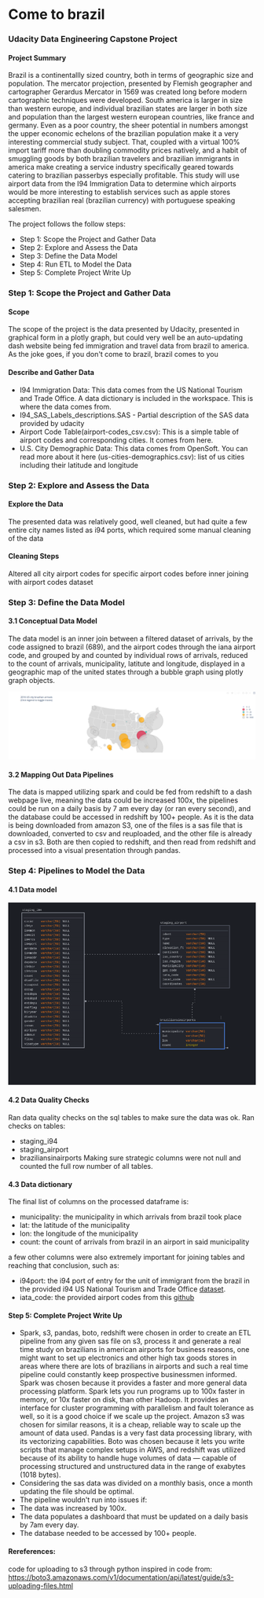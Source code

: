 # Come to brazil
### Udacity Data Engineering Capstone Project

#### Project Summary
Brazil is a continentallly sized country, both in terms of geographic size and population. The mercator projection, presented by Flemish geographer and cartographer Gerardus Mercator in 1569 was created long before modern cartographic techniques were developed. South america is larger in size than western europe, and individual brazilian states are larger in both size and population than the largest western european countries, like france and germany. Even as a poor country, the sheer potential in numbers amongst the upper economic echelons of the brazilian population make it a very interesting commercial study subject. That, coupled with a virtual 100% import tariff more than doubling commodity prices natively, and a habit of smuggling goods by both brazilian travelers and brazilian immigrants in america make creating a service industry specifically geared towards catering to brazilian passerbys especially profitable. This study will use airport data from the I94 Immigration Data to determine which airports would be more interesting to establish services such as apple stores accepting brazilian real (brazilian currency) with portuguese speaking salesmen.

The project follows the follow steps:
* Step 1: Scope the Project and Gather Data
* Step 2: Explore and Assess the Data
* Step 3: Define the Data Model
* Step 4: Run ETL to Model the Data
* Step 5: Complete Project Write Up

### Step 1: Scope the Project and Gather Data

#### Scope 

The scope of the project is the data presented by Udacity, presented in graphical form in a plotly graph, but could very well be an auto-updating dash website being fed immigration and travel data from brazil to america. As the joke goes, if you don't come to brazil, brazil comes to you

#### Describe and Gather Data 

- I94 Immigration Data: This data comes from the US National Tourism and Trade Office. A data dictionary is included in the workspace. This is where the data comes from.  
- I94_SAS_Labels_descriptions.SAS - Partial description of the SAS data provided by udacity
- Airport Code Table(airport-codes_csv.csv): This is a simple table of airport codes and corresponding cities. It comes from here.
- U.S. City Demographic Data: This data comes from OpenSoft. You can read more about it here (us-cities-demographics.csv): list of us cities including their latitude and longitude


### Step 2: Explore and Assess the Data
#### Explore the Data 
The presented data was relatively good, well cleaned, but had quite a few entire city names listed as i94 ports, which required some manual cleaning of the data

#### Cleaning Steps
Altered all city airport codes for specific airport codes before inner joining with airport codes dataset

### Step 3: Define the Data Model
#### 3.1 Conceptual Data Model
The data model is an inner join between a filtered dataset of arrivals, by the code assigned to brazil (689), and the airport codes through the iana airport code, and grouped by and counted by individual rows of arrivals, reduced to the count of arrivals, municipality, latitute and longitude, displayed in a geographic map of the united states through a bubble graph using plotly graph objects.

![Map](mapz.png "Map")

#### 3.2 Mapping Out Data Pipelines
The data is mapped utilizing spark and could be fed from redshift to a dash webpage live, meaning the data could be increased 100x, the pipelines could be run on a daily basis by 7 am every day (or ran every second), and the database could be accessed in redshift by 100+ people.
As it is the data is being downloaded from amazon S3, one of the files is a sas file that is downloaded, converted to csv and reuploaded, and the other file is already a csv in s3. Both are then copied to redshift, and then read from redshift and processed into a visual presentation through pandas.

### Step 4: Pipelines to Model the Data 
#### 4.1 Data model
![Model](datamap.png "Model")

#### 4.2 Data Quality Checks
Ran data quality checks on the sql tables to make sure the data was ok.
Ran checks on tables:
 * staging_i94
 * staging_airport
 * braziliansinairports
 Making sure strategic columns were not null and counted the full row number of all tables.
 

#### 4.3 Data dictionary
The final list of columns on the processed dataframe is:
* municipality: the municipality in which arrivals from brazil took place
* lat: the latitude of the municipality
* lon: the longitude of the municipality
* count: the count of arrivals from brazil in an airport in said municipality

a few other columns were also extremely important for joining tables and reaching that conclusion, such as:
* i94port: the i94 port of entry for the unit of immigrant from the brazil in the provided i94 US National Tourism and Trade Office [dataset](https://travel.trade.gov/research/reports/i94/historical/2016.html).
* iata_code: the provided airport codes from this [github](https://datahub.io/core/airport-codes#data)

#### Step 5: Complete Project Write Up
* Spark, s3, pandas, boto, redshift were chosen in order to create an ETL pipeline from any given sas file on s3, process it and generate a real time study on brazilians in american airports for business reasons, one might want to set up electronics and other high tax goods stores in areas where there are lots of brazilians in airports and such a real time pipeline could constantly keep prospective businessmen informed. Spark was chosen because it provides a faster and more general data processing platform. Spark lets you run programs up to 100x faster in memory, or 10x faster on disk, than other Hadoop. It provides an interface for cluster programming with parallelism and fault tolerance as well, so it is a good choice if we scale up the project. Amazon s3 was chosen for similar reasons, it is a cheap, reliable way to scale up the amount of data used. Pandas is a very fast data processing library, with its vectorizing capabilities. Boto was chosen because it lets you write scripts that manage complex setups in AWS, and redshift was utilized  because of its ability to handle huge volumes of data — capable of processing structured and unstructured data in the range of exabytes (1018 bytes).
* Considering the sas data was divided on a monthly basis, once a month updating the file should be optimal.
* The pipeline wouldn't run into issues if:
 * The data was increased by 100x.
 * The data populates a dashboard that must be updated on a daily basis by 7am every day.
 * The database needed to be accessed by 100+ people.

#### Rereferences:
code for uploading to s3 through python inspired in code from: https://boto3.amazonaws.com/v1/documentation/api/latest/guide/s3-uploading-files.html

